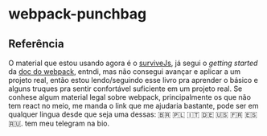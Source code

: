 # webpack-punchbag
## Referência
O material que estou usando agora é o [surviveJs](https://survivejs.com/webpack/), 
já segui o _getting started_ da [doc do webpack](https://webpack.js.org/guides/getting-started/), 
entndi, mas não consegui avançar e aplicar a um projeto real, então estou lendo/seguindo esse 
livro pra aprender o básico e alguns truques pra sentir confortável suficiente em um projeto real.
Se conhese algum material legal sobre webpack, principalmente os que não tem react no meio, me manda 
o link que me ajudaria bastante, pode ser em qualquer lingua desde que seja uma dessas: 🇧🇷 🇵🇱 🇮🇹 🇩🇪 🇺🇸 🇫🇷 🇪🇸 🇷🇺. tem meu telegram na bio.
